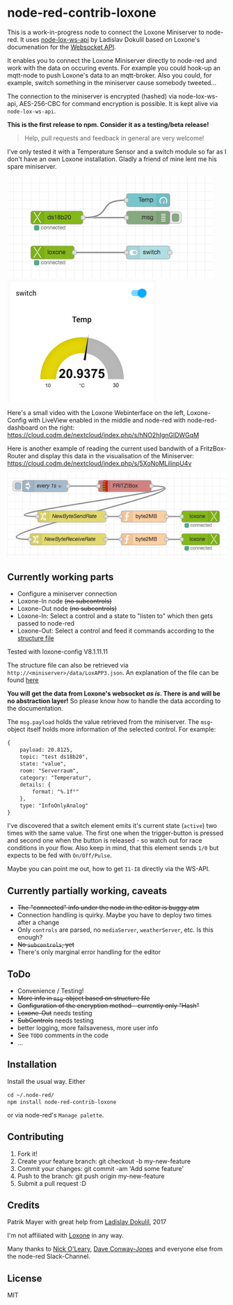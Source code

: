 node-red-contrib-loxone
=
This is a work-in-progress node to connect the Loxone Miniserver to
node-red. It uses [node-lox-ws-api](https://github.com/alladdin/node-lox-ws-api) 
by Ladislav Dokulil based on Loxone's documenation for the [Websocket API](https://www.loxone.com/dede/wp-content/uploads/sites/2/2016/08/loxone-communicating-with-the-miniserver.pdf).

It enables you to connect the Loxone Miniserver directly to node-red and work with the data
on occuring events. For example you could hook-up an mqtt-node to push Loxone's data to an mqtt-broker.
Also you could, for example, switch something in the miniserver cause somebody tweeted...

The connection to the miniserver is encrypted (hashed) via node-lox-ws-api, AES-256-CBC for command encryption 
is possible. It is kept alive via `node-lox-ws-api`.

**This is the first release to npm. Consider it as a testing/beta release!**

> Help, pull requests and feedback in general are very welcome!

I've only tested it with a Temperature Sensor and a switch module so far as I don't 
have an own Loxone installation. Gladly a friend of mine lent me his spare miniserver.

![image of node-red editor](node-red-contrib-loxone-editor.png)
![image node-red dashboard](node-red-contrib-loxone-dashboard.png)

Here's a small video with the Loxone Webinterface on the left, Loxone-Config with LiveView enabled in the 
middle and node-red with node-red-dashboard on the right: https://cloud.codm.de/nextcloud/index.php/s/hNO2hIgnGIDWGqM

Here is another example of reading the current used bandwith of a FritzBox-Router and display 
 this data in the visualisation of the Miniserver:  https://cloud.codm.de/nextcloud/index.php/s/5XoNoMLilinpU4v
  
![image of node-red flow for fritzbox](node-red-contrib-loxone-demo-fritz.png)  

Currently working parts
-
* Configure a miniserver connection 
* Loxone-In node ~~(no subcontrols)~~
* Loxone-Out node ~~(no subcontrols)~~
* Loxone-In: Select a control and a state to "listen to" which then gets passed to node-red
* Loxone-Out: Select a control and feed it commands according to the [structure file](https://www.loxone.com/dede/wp-content/uploads/sites/2/2016/08/loxone-structure-file.pdf?x48792)

Tested with loxone-config V8.1.11.11

The structure file can also be retrieved via `http://<miniserver>/data/LoxAPP3.json`.
An explanation of the file can be found [here](https://www.loxone.com/dede/wp-content/uploads/sites/2/2016/08/loxone-structure-file.pdf)

**You will get the data from Loxone's websocket _as is_. There is and will be no abstraction layer!**
So please know how to handle the data according to the documentation.

The `msg.payload` holds the value retrieved from the miniserver. The `msg`-object itself holds more information of
the selected control. For example:

    {
        payload: 20.8125,
        topic: "test ds18b20",
        state: "value",
        room: "Serverraum",
        category: "Temperatur",
        details: {
            format: "%.1f°"
        },
        type: "InfoOnlyAnalog"
    }
    
I've discovered that a switch element emits it's current state (`active`) two times with the same value.
The first one when the trigger-button is pressed and second one when the button is released - so 
watch out for race conditions in your flow.
Also keep in mind, that this element sends `1/0` but expects to be fed with `On/Off/Pulse`.

Maybe you can point me out, how to get `I1-I8` directly via the WS-API.

Currently partially working, caveats
-
* ~~The "connected" info under the node in the editor is buggy atm~~
* Connection handling is quirky. Maybe you have to deploy two times after a change
* Only `controls` are parsed, no `mediaServer`, `weatherServer`, etc. 
  Is this enough? 
* ~~No `subcontrols`, yet~~
* There's only marginal error handling for the editor


ToDo
-
* Convenience / Testing!
* ~~More info in `msg`-object based on structure file~~
* ~~Configuration of the encryption method - currently only "Hash"~~
* ~~Loxone-Out~~ needs testing
* ~~SubControls~~ needs testing
* better logging, more failsaveness, more user info
* See `TODO` comments in the code
* ...

Installation
-
Install the usual way. Either

    cd ~/.node-red/
    npm install node-red-contrib-loxone
    
or via node-red's `Manage palette`.

Contributing
-

1. Fork it!
2. Create your feature branch: git checkout -b my-new-feature
3. Commit your changes: git commit -am 'Add some feature'
4. Push to the branch: git push origin my-new-feature
5. Submit a pull request :D

Credits
-
Patrik Mayer with great help from [Ladislav Dokulil](https://github.com/alladdin), 2017 

I'm not affiliated with [Loxone](https://www.loxone.com/) in any way.

Many thanks to [Nick O'Leary](https://github.com/knolleary), [Dave Conway-Jones](https://github.com/dceejay/)
 and everyone else from the node-red Slack-Channel. 

License
-
MIT

